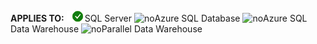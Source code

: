 **APPLIES TO:** ![yes](media/yes.png)SQL Server ![no](media/no.png)Azure SQL Database ![no](media/no.png)Azure SQL Data Warehouse ![no](media/no.png)Parallel Data Warehouse

